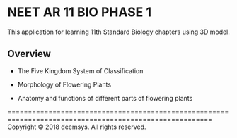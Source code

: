 # NEET AR 11 BIO PHASE 1

This application for learning 11th Standard Biology chapters using 3D model.

## Overview

- The Five Kingdom System of Classification

- Morphology of Flowering Plants

- Anatomy and functions of different parts of flowering plants















========================================================================================================
Copyright © 2018 deemsys. All rights reserved.

